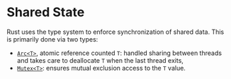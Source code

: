 # Shared State

Rust uses the type system to enforce synchronization of shared data. This is
primarily done via two types:

* [`Arc<T>`][1], atomic reference counted `T`: handled sharing between threads and
  takes care to deallocate `T` when the last thread exits,
* [`Mutex<T>`][2]: ensures mutual exclusion access to the `T` value.

[1]: https://doc.rust-lang.org/std/sync/struct.Arc.html
[2]: https://doc.rust-lang.org/std/sync/struct.Mutex.html
